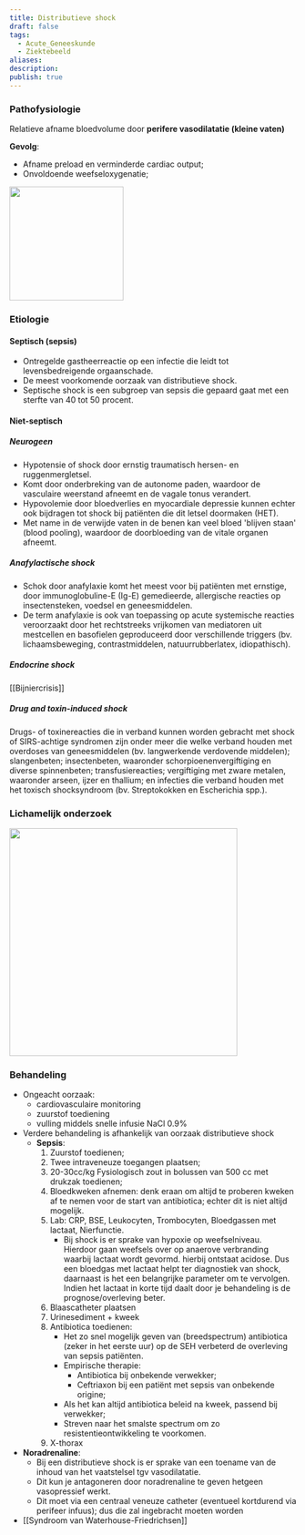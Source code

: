 ```yaml
---
title: Distributieve shock
draft: false
tags:
  - Acute_Geneeskunde
  - Ziektebeeld
aliases: 
description: 
publish: true
---
```


### Pathofysiologie
Relatieve afname bloedvolume door **perifere vasodilatatie (kleine vaten)**

**Gevolg**: 
- Afname preload en verminderde cardiac output;
- Onvoldoende weefseloxygenatie;

<img width="200px" src="https://i.imgur.com/706s5nr.png"></img>

### Etiologie
#### Septisch (sepsis)
- Ontregelde gastheerreactie op een infectie die leidt tot levensbedreigende orgaanschade.
- De meest voorkomende oorzaak van distributieve shock. 
- Septische shock is een subgroep van sepsis die gepaard gaat met een sterfte van 40 tot 50 procent.
#### Niet-septisch
##### Neurogeen
- Hypotensie of shock door ernstig traumatisch hersen- en ruggenmergletsel. 
- Komt door onderbreking van de autonome paden, waardoor de vasculaire weerstand afneemt en de vagale tonus verandert.
- Hypovolemie door bloedverlies en myocardiale depressie kunnen echter ook bijdragen tot shock bij patiënten die dit letsel doormaken (HET).
- Met name in de verwijde vaten in de benen kan veel bloed 'blijven staan' (blood pooling), waardoor de doorbloeding van de vitale organen afneemt.
##### Anafylactische shock
- Schok door anafylaxie komt het meest voor bij patiënten met ernstige, door immunoglobuline-E (Ig-E) gemedieerde, allergische reacties op insectensteken, voedsel en geneesmiddelen. 
- De term anafylaxie is ook van toepassing op acute systemische reacties veroorzaakt door het rechtstreeks vrijkomen van mediatoren uit mestcellen en basofielen geproduceerd door verschillende triggers (bv. lichaamsbeweging, contrastmiddelen, natuurrubberlatex, idiopathisch).
##### Endocrine shock
[[Bijniercrisis]]
##### Drug and toxin-induced shock

Drugs- of toxinereacties die in verband kunnen worden gebracht met shock of SIRS-achtige syndromen zijn onder meer die welke verband houden met overdoses van geneesmiddelen (bv. langwerkende verdovende middelen); slangenbeten; insectenbeten, waaronder schorpioenenvergiftiging en diverse spinnenbeten; transfusiereacties; vergiftiging met zware metalen, waaronder arseen, ijzer en thallium; en infecties die verband houden met het toxisch shocksyndroom (bv. Streptokokken en Escherichia spp.).




### Lichamelijk onderzoek
<img width="400px" src="https://i.imgur.com/uV1Gg0Y.png"></img>


### Behandeling
- Ongeacht oorzaak: 
	- cardiovasculaire monitoring
	- zuurstof toediening
	- vulling middels snelle infusie NaCl 0.9%
- Verdere behandeling is afhankelijk van oorzaak distributieve shock
	- **Sepsis**: 
		1. Zuurstof toedienen;
		2. Twee intraveneuze toegangen plaatsen;
		3. 20-30cc/kg Fysiologisch zout in bolussen van 500 cc met drukzak toedienen;
		4. Bloedkweken afnemen: denk eraan om altijd te proberen kweken af te nemen voor de start van antibiotica; echter dit is niet altijd mogelijk.
		5. Lab: CRP, BSE, Leukocyten, Trombocyten, Bloedgassen met lactaat, Nierfunctie.
			- Bij shock is er sprake van hypoxie op weefselniveau. Hierdoor gaan weefsels over op anaerove verbranding waarbij lactaat wordt gevormd. hierbij ontstaat acidose. Dus een bloedgas met lactaat helpt ter diagnostiek van shock, daarnaast is het een belangrijke parameter om te vervolgen. Indien het lactaat in korte tijd daalt door je behandeling is de prognose/overleving beter.
		6. Blaascatheter plaatsen
		7. Urinesediment + kweek
		8. Antibiotica toedienen: 
			- Het zo snel mogelijk geven van (breedspectrum) antibiotica (zeker in het eerste uur) op de SEH verbeterd de overleving van sepsis patiënten.
			- Empirische therapie: 
				- Antibiotica bij onbekende verwekker;
				- Ceftriaxon bij een patiënt met sepsis van onbekende origine;
			- Als het kan altijd antibiotica beleid na kweek, passend bij verwekker;
			- Streven naar het smalste spectrum om zo resistentieontwikkeling te voorkomen.
		9. X-thorax
- **Noradrenaline**:
	- Bij een distributieve shock is er sprake van een toename van de inhoud van het vaatstelsel tgv vasodilatatie. 
	- Dit kun je antagoneren door noradrenaline te geven hetgeen vasopressief werkt.
	- Dit moet via een centraal veneuze catheter (eventueel kortdurend via perifeer infuus); dus die zal ingebracht moeten worden
- [[Syndroom van Waterhouse-Friedrichsen]]





